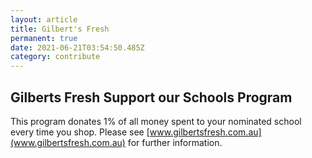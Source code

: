```yaml
---
layout: article
title: Gilbert's Fresh
permanent: true
date: 2021-06-21T03:54:50.485Z
category: contribute
---
```

## Gilberts Fresh Support our Schools Program

This program donates 1% of all money spent to your nominated school every time you shop.  Please see [www.gilbertsfresh.com.au](www.gilbertsfresh.com.au) for further information.